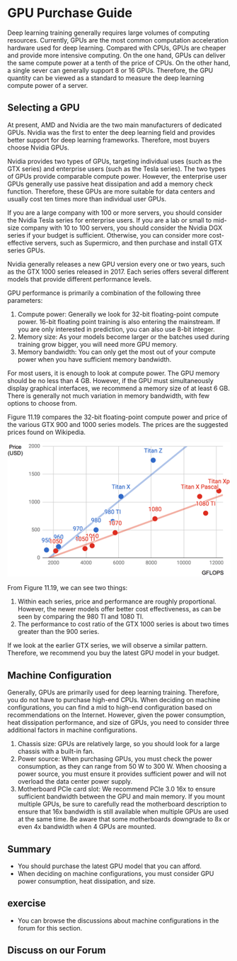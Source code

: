 # GPU Purchase Guide

Deep learning training generally requires large volumes of computing resources. Currently, GPUs are the most common computation acceleration hardware used for deep learning. Compared with CPUs, GPUs are cheaper and provide more intensive computing. On the one hand, GPUs can deliver the same compute power at a tenth of the price of CPUs. On the other hand, a single sever can generally support 8 or 16 GPUs. Therefore, the GPU quantity can be viewed as a standard to measure the deep learning compute power of a server.

## Selecting a GPU

At present, AMD and Nvidia are the two main manufacturers of dedicated GPUs. Nvidia was the first to enter the deep learning field and provides better support for deep learning frameworks. Therefore, most buyers choose Nvidia GPUs.

Nvidia provides two types of GPUs, targeting individual uses (such as the GTX series) and enterprise users (such as the Tesla series). The two types of GPUs provide comparable compute power. However, the enterprise user GPUs generally use passive heat dissipation and add a memory check function. Therefore, these GPUs are more suitable for data centers and usually cost ten times more than individual user GPUs.

If you are a large company with 100 or more servers, you should consider the Nvidia Tesla series for enterprise users. If you are a lab or small to mid-size company with 10 to 100 servers, you should consider the Nvidia DGX series if your budget is sufficient. Otherwise, you can consider more cost-effective servers, such as Supermicro, and then purchase and install GTX series GPUs.

Nvidia generally releases a new GPU version every one or two years, such as the GTX 1000 series released in 2017. Each series offers several different models that provide different performance levels.

GPU performance is primarily a combination of the following three parameters:

1. Compute power: Generally we look for 32-bit floating-point compute power. 16-bit floating point training is also entering the mainstream. If you are only interested in prediction, you can also use 8-bit integer.
2. Memory size: As your models become larger or the batches used during training grow bigger, you will need more GPU memory.
3. Memory bandwidth: You can only get the most out of your compute power when you have sufficient memory bandwidth.

For most users, it is enough to look at compute power. The GPU memory should be no less than 4 GB. However, if the GPU must simultaneously display graphical interfaces, we recommend a memory size of at least 6 GB. There is generally not much variation in memory bandwidth, with few options to choose from.

Figure 11.19 compares the 32-bit floating-point compute power and price of the various GTX 900 and 1000 series models. The prices are the suggested prices found on Wikipedia.

![Floating-point compute power and price comparison. ](../img/gtx.png)

From Figure 11.19, we can see two things:

1. Within each series, price and performance are roughly proportional. However, the newer models offer better cost effectiveness, as can be seen by comparing the 980 TI and 1080 TI.
2. The performance to cost ratio of the GTX 1000 series is about two times greater than the 900 series.

If we look at the earlier GTX series, we will observe a similar pattern. Therefore, we recommend you buy the latest GPU model in your budget.


## Machine Configuration

Generally, GPUs are primarily used for deep learning training. Therefore, you do not have to purchase high-end CPUs. When deciding on machine configurations, you can find a mid to high-end configuration based on recommendations on the Internet. However, given the power consumption, heat dissipation performance, and size of GPUs, you need to consider three additional factors in machine configurations.

1. Chassis size: GPUs are relatively large, so you should look for a large chassis with a built-in fan.
2. Power source: When purchasing GPUs, you must check the power consumption, as they can range from 50 W to 300 W. When choosing a power source, you must ensure it provides sufficient power and will not overload the data center power supply.
3. Motherboard PCIe card slot: We recommend PCIe 3.0 16x to ensure sufficient bandwidth between the GPU and main memory. If you mount multiple GPUs, be sure to carefully read the motherboard description to ensure that 16x bandwidth is still available when multiple GPUs are used at the same time. Be aware that some motherboards downgrade to 8x or even 4x bandwidth when 4 GPUs are mounted.


## Summary

* You should purchase the latest GPU model that you can afford.
* When deciding on machine configurations, you must consider GPU power consumption, heat dissipation, and size.

## exercise

* You can browse the discussions about machine configurations in the forum for this section.

## Discuss on our Forum

<div id="discuss" topic_id="2400"></div>
